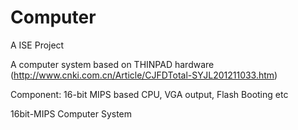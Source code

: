 Computer
========

A ISE Project

A computer system based on THINPAD hardware (http://www.cnki.com.cn/Article/CJFDTotal-SYJL201211033.htm)

Component: 16-bit MIPS based CPU, VGA output, Flash Booting etc

16bit-MIPS Computer System

